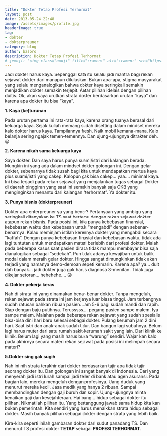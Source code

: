 ```yaml
---
title: "Dokter Tetap Profesi Terhormat"
layout: post
date: 2013-05-24 22:48
image: /assets/images/profile.jpg
headerImage: true
tag:
- dokter
- dokterpreuner
category: blog
author: basoro
description: Dokter Tetap Profesi Terhormat
# jemoji: '<img class="emoji" title=":ramen:" alt=":ramen:" src="https://assets.github.com/images/icons/emoji/unicode/1f35c.png" height="20" width="20" align="absmiddle">'
---
```


Jadi dokter harus kaya. Sepenggal kata itu selalu jadi mantra bagi rekan sejawat dokter dari manapun diluluskan. Bukan apa-apa, stigma masyarakat yang selalu menganalogikan bahwa dokter kaya seringkali semakin menjadikan dokter semakin terjepit. Antar pilihan idelais dengan pilihan duitis. Ok, akan saya urutkan strata dokter berdasarkan urutan “kaya” dan karena apa dokter itu bisa “kaya”.


**1. Kaya (ke)turunan** 

Pada urutan pertama ini rata-rata kaya, karena orang tuanya berasal dari keluarga kaya. Sejak kuliah memang sudah disetting dalam mindset mereka kalo dokter harus kaya. Tampilannya fresh. Naik mobil kemana-mana. Kalo belanja sering ngajak temen-temennya. Dan ujung-ujungnya ditrakter deh. 😀


**2. Karena nikah sama keluarga kaya** 

Saya dokter. Dan saya harus punya suami/istri dari kalangan berada. Mungkin ini yang ada dalam mindset dokter golongan ini. Dengan gelar dokter, sebenarnya tidak susah bagi kita untuk mendapatkan mertua kaya plus suami/istri yang cakep. Kalopun gak bisa cakep… yaa…. minimal kaya. Ini bisa terjadi pada rekan sejawat yang menjalankan tugas sebagai Dokter di daerah pinggiran yang saat ini semakin banyak saja OKB yang menginginkan menantu dari kalangan “terhormat”. Ya dokter itu.


**3. Punya bisnis (dokterpreuner)** 

Dokter apa enterpreuner ya yang bener? Pertanyaan yang ambigu yang seringkali ditanyakan ke TS saat bertemu dengan rekan sejawat dokter atapun rekan bisnis. Pada posisi ini, kita punya kebebasan finansial, kebebasan waktu dan kebebasan untuk “mengabdi” dengan sebenar-benarnya. Kalau meminjam istilah kerennya dokter yang mengabdi secara “kaffah”. Dengan punya kebebasan finasial dan kebebasan waktu, tidak ada lagi tuntutan untuk mendapatkan materi berlebih dari profesi dokter. Malah pada beberapa kasus saat pasien dirasa tidak mampu membayar bisa saja dianalogikan sebagai “sedekah”. Pun tidak adanya kewajiban untuk balik modal dalam meraih gelar dokter. Hingga sangat dimungkinkan tidak akan terjadi yang namanya demo-demoan sepeti kemarin. Karena apa? ya… duit dah banyak… jadi dokter juga gak harus diagnosa 3-menitan. Tidak juga dikejar setoran… hehehehe…. 😛


**4. Dokter pekerja keras** 

Nah di strata ini yang dinamakan benar-benar dokter. Tanpa mengeluh, rekan sejawat pada strata ini jam kerjanya luar biasa tinggi. Jam terbangnya sudah ratusan bahkan ribuan pasien. Jam 5-6 pagi sudah mandi dan rapih. Siap dengan baju putihnya. Terusssss…. pegang pasien sampe malem. Iya sampe malem. Malahan pada beberapa rekan sejawat yang sudah spesialis bisa-bisa dini hari baru selesai sebagai dokter. Pulang kerumah jam 2 dini hari. Saat istri dan anak-anak sudah tidur. Dan bangun lagi subuhnya. Belum lagi harus muter dari satu rumah sakit-kerumah sakit yang lain. Dari klinik ke klinik. Belum lagi yang masih harus buka “warung” sendiri. Wajar kan kalo pada akhirnya secara materi rekan sejawat pada posisi ini melimpah secara materi?


**5.Dokter sing gak sugih** 

Nah ini nih strata terakhir dari dokter berdasarkan tajir apa tidak tajir seorang dokter itu. Dan golongan ini sangat banyak di Indonesia. Dari yang menyerah jadi istri lurah sampai jadi teller di bank atau agen asuransi. Pada bagian lain, mereka mengeluh dengan profesinya. Uang duduk yang menurut mereka kecil. Jasa medik yang hanya 2 ribuan. Sampai membandingkan dengan gaji buruh dan sopir. Ujung-ujungnya minta kenaikan gaji dan kesejahteraan. Hai bung… hidup sebagai dokter itu pilihan. Nikmatilah pilihan itu. Yang bertanggung jawab sama hidup kita kan bukan pemerintah. Kita sendiri yang harus menaikkan strata hidup sebagai dokter. Masih banyak pilihan sebagai dokter dengan strata yang lebih baik.


Kira-kira seperti inilah gambaran dokter dari sudut panadang TS. Dan menurut TS profesi dokter **TETAP** sebagai **PROFESI TERHORMAT**.
